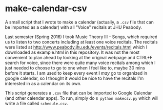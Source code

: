 # make-calendar-csv
A small script that I wrote to make a calendar (actually, a `.csv` file that can be imported as a calendar) with all "Voice" recitals at JHU Peabody.

Last semester (Spring 2016) I took Music Theory III - Songs, which required us to listen to two concerts including at least one voice recitals. The recitals were listed at http://www.peabody.jhu.edu/events/recitals.html which I downloaded as example.html in this repository. It was not the most convenient to plan ahead by looking at the original webpage and CTRL+F search for voice, since there were quite many voice recitals among which I just needed to choose to go to one when I feel like to, maybe 30 mins before it starts. I am used to keep every event I *may* go to organized in google calendar, so I thought it would be nice to have the recitals I'm interested in as a calendar on its own.

This script generates a `.csv` file that can be imported to Google Calendar (and other calendar apps). To run, simply do `$ python makecsv.py` which will write a file called `schedule.csv`.
